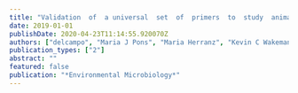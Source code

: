```yaml
---
title: "Validation  of  a universal  set  of  primers  to  study  animal -associated  microeukaryotic  communities"
date: 2019-01-01
publishDate: 2020-04-23T11:14:55.920070Z
authors: ["delcampo", "Maria J Pons", "Maria Herranz", "Kevin C Wakeman", "Juana del Valle", "Mark JA Vermeij", "Patrick J Keeling"]
publication_types: ["2"]
abstract: ""
featured: false
publication: "*Environmental Microbiology*"
---
```

